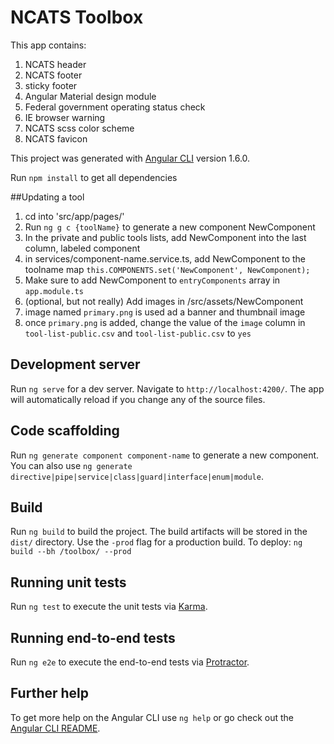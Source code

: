 # NCATS Toolbox
This app contains:
1. NCATS header
2. NCATS footer
3. sticky footer
4. Angular Material design module
5. Federal government operating status check
6. IE browser warning
7. NCATS scss color scheme
8. NCATS favicon



This project was generated with [Angular CLI](https://github.com/angular/angular-cli) version 1.6.0.

Run `npm install` to get all dependencies

##Updating a tool
1. cd into 'src/app/pages/'
2. Run `ng g c {toolName}` to generate a new component NewComponent
3. In the private and public tools lists, add NewComponent into the last column, labeled component
4. in services/component-name.service.ts, add NewComponent to the toolname map `this.COMPONENTS.set('NewComponent', NewComponent);`
5. Make sure to add NewComponent to `entryComponents` array in `app.module.ts`
5. (optional, but not really) Add images in /src/assets/NewComponent
6. image named `primary.png` is used ad a banner and thumbnail image
7. once `primary.png` is added, change the value of the `image` column in `tool-list-public.csv` and `tool-list-public.csv` to `yes`  


## Development server

Run `ng serve` for a dev server. Navigate to `http://localhost:4200/`. The app will automatically reload if you change any of the source files.

## Code scaffolding

Run `ng generate component component-name` to generate a new component. You can also use `ng generate directive|pipe|service|class|guard|interface|enum|module`.

## Build

Run `ng build` to build the project. The build artifacts will be stored in the `dist/` directory. Use the `-prod` flag for a production build.
To deploy: `ng build --bh /toolbox/ --prod`

## Running unit tests

Run `ng test` to execute the unit tests via [Karma](https://karma-runner.github.io).

## Running end-to-end tests

Run `ng e2e` to execute the end-to-end tests via [Protractor](http://www.protractortest.org/).

## Further help

To get more help on the Angular CLI use `ng help` or go check out the [Angular CLI README](https://github.com/angular/angular-cli/blob/master/README.md).

